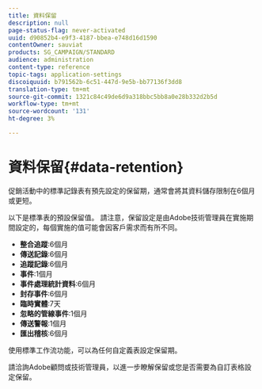 ```yaml
---
title: 資料保留
description: null
page-status-flag: never-activated
uuid: d90852b4-e9f3-4187-bbea-e748d16d1590
contentOwner: sauviat
products: SG_CAMPAIGN/STANDARD
audience: administration
content-type: reference
topic-tags: application-settings
discoiquuid: b791562b-6c51-447d-9e5b-bb77136f3dd8
translation-type: tm+mt
source-git-commit: 1321c84c49de6d9a318bbc5bb8a0e28b332d2b5d
workflow-type: tm+mt
source-wordcount: '131'
ht-degree: 3%

---
```



# 資料保留{#data-retention}

促銷活動中的標準記錄表有預先設定的保留期，通常會將其資料儲存限制在6個月或更短。

以下是標準表的預設保留值。 請注意，保留設定是由Adobe技術管理員在實施期間設定的，每個實施的值可能會因客戶需求而有所不同。

* **整合追蹤**:6個月
* **傳送記錄**:6個月
* **追蹤記錄**:6個月
* **事件**:1個月
* **事件處理統計資料**:6個月
* **封存事件**:6個月
* **臨時實體**:7天
* **忽略的管線事件**:1個月
* **傳送警報**:1個月
* **匯出稽核**:6個月

使用標準工作流功能，可以為任何自定義表設定保留期。

請洽詢Adobe顧問或技術管理員，以進一步瞭解保留或您是否需要為自訂表格設定保留。
